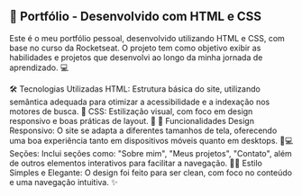 ## 🚀 Portfólio - Desenvolvido com HTML e CSS
Este é o meu portfólio pessoal, desenvolvido utilizando HTML e CSS, com base no curso da Rocketseat. O projeto tem como objetivo exibir as habilidades e projetos que desenvolvi ao longo da minha jornada de aprendizado. 💻

🛠 Tecnologias Utilizadas
HTML: Estrutura básica do site, utilizando semântica adequada para otimizar a acessibilidade e a indexação nos motores de busca. 📝
CSS: Estilização visual, com foco em design responsivo e boas práticas de layout. 🎨
🌟 Funcionalidades
Design Responsivo: O site se adapta a diferentes tamanhos de tela, oferecendo uma boa experiência tanto em dispositivos móveis quanto em desktops. 📱💻
Seções: Inclui seções como: "Sobre mim", "Meus projetos", "Contato", além de outros elementos interativos para facilitar a navegação. 🧑‍💻
Estilo Simples e Elegante: O design foi feito para ser clean, com foco no conteúdo e uma navegação intuitiva. ✨

